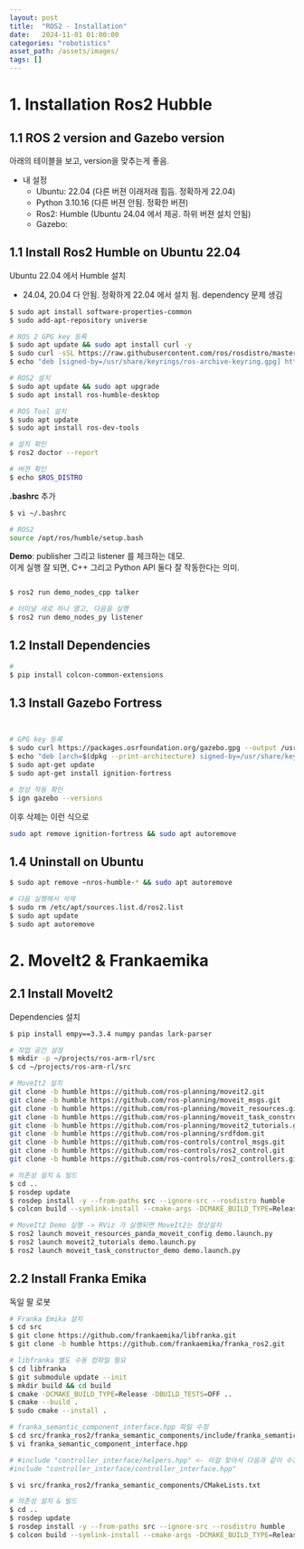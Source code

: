 ```yaml
---
layout: post
title:  "ROS2 - Installation"
date:   2024-11-01 01:00:00
categories: "robotistics"
asset_path: /assets/images/
tags: []
---
```



# 1. Installation Ros2 Hubble

## 1.1 ROS 2 version and Gazebo version

아래의 테이블을 보고, version을 맞추는게 좋음.
 - 내 설정
   - Ubuntu: 22.04 (다른 버젼 이래저래 힘듬. 정확하게 22.04)
   - Python 3.10.16 (다른 버젼 안됨. 정확한 버젼) 
   - Ros2: Humble (Ubuntu 24.04 에서 제공. 하위 버젼 설치 안됨)
   - Gazebo: 

## 1.1 Install Ros2 Humble on Ubuntu 22.04


Ubuntu 22.04 에서 Humble 설치 
- 24.04, 20.04 다 안됨. 정확하게 22.04 에서 설치 됨. dependency 문제 생김

```bash
$ sudo apt install software-properties-common
$ sudo add-apt-repository universe

# ROS 2 GPG key 등록
$ sudo apt update && sudo apt install curl -y
$ sudo curl -sSL https://raw.githubusercontent.com/ros/rosdistro/master/ros.key | sudo gpg --dearmor -o /usr/share/keyrings/ros-archive-keyring.gpg
$ echo "deb [signed-by=/usr/share/keyrings/ros-archive-keyring.gpg] http://packages.ros.org/ros2/ubuntu jammy main" | sudo tee /etc/apt/sources.list.d/ros2.list

# ROS2 설치
$ sudo apt update && sudo apt upgrade
$ sudo apt install ros-humble-desktop

# ROS Tool 설치
$ sudo apt update
$ sudo apt install ros-dev-tools

# 설치 확인
$ ros2 doctor --report

# 버젼 확인
$ echo $ROS_DISTRO
```

**.bashrc** 추가

```bash
$ vi ~/.bashrc
```

```bash
# ROS2
source /opt/ros/humble/setup.bash
```



**Demo**: publisher 그리고 listener 를 체크하는 데모.<br> 
이게 실행 잘 되면, C++ 그리고 Python API 둘다 잘 작동한다는 의미. 

```bash

$ ros2 run demo_nodes_cpp talker

# 터미널 새로 하나 열고, 다음을 실행
$ ros2 run demo_nodes_py listener
```


## 1.2 Install Dependencies 

```bash
# 
$ pip install colcon-common-extensions
```



## 1.3 Install Gazebo Fortress

```bash


# GPG key 등록
$ sudo curl https://packages.osrfoundation.org/gazebo.gpg --output /usr/share/keyrings/pkgs-osrf-archive-keyring.gpg
$ echo "deb [arch=$(dpkg --print-architecture) signed-by=/usr/share/keyrings/pkgs-osrf-archive-keyring.gpg] http://packages.osrfoundation.org/gazebo/ubuntu-stable $(lsb_release -cs) main" | sudo tee /etc/apt/sources.list.d/gazebo-stable.list > /dev/null
$ sudo apt-get update
$ sudo apt-get install ignition-fortress

# 정상 작동 확인
$ ign gazebo --versions
```

이후 삭제는 이런 식으로

```bash
sudo apt remove ignition-fortress && sudo apt autoremove
```


## 1.4 Uninstall on Ubuntu

```bash
$ sudo apt remove ~nros-humble-* && sudo apt autoremove

# 다음 실행해서 삭제
$ sudo rm /etc/apt/sources.list.d/ros2.list
$ sudo apt update
$ sudo apt autoremove
```




# 2. MoveIt2 & Frankaemika

## 2.1 Install MoveIt2

Dependencies 설치

```bash
$ pip install empy==3.3.4 numpy pandas lark-parser
```


```bash
# 작업 공간 설정
$ mkdir -p ~/projects/ros-arm-rl/src
$ cd ~/projects/ros-arm-rl/src

# MoveIt2 설치
git clone -b humble https://github.com/ros-planning/moveit2.git
git clone -b humble https://github.com/ros-planning/moveit_msgs.git
git clone -b humble https://github.com/ros-planning/moveit_resources.git
git clone -b humble https://github.com/ros-planning/moveit_task_constructor.git
git clone -b humble https://github.com/ros-planning/moveit2_tutorials.git
git clone -b humble https://github.com/ros-planning/srdfdom.git
git clone -b humble https://github.com/ros-controls/control_msgs.git
git clone -b humble https://github.com/ros-controls/ros2_control.git
git clone -b humble https://github.com/ros-controls/ros2_controllers.git
```


```bash
# 의존성 설치 & 빌드
$ cd ..
$ rosdep update
$ rosdep install -y --from-paths src --ignore-src --rosdistro humble
$ colcon build --symlink-install --cmake-args -DCMAKE_BUILD_TYPE=Release
```


```bash
# MoveIt2 Demo 실행 -> RViz 가 실행되면 MoveIt2는 정상설치
$ ros2 launch moveit_resources_panda_moveit_config demo.launch.py
$ ros2 launch moveit2_tutorials demo.launch.py
$ ros2 launch moveit_task_constructor_demo demo.launch.py
```




## 2.2 Install Franka Emika

독일 팔 로봇

```bash
# Franka Emika 설치
$ cd src 
$ git clone https://github.com/frankaemika/libfranka.git
$ git clone -b humble https://github.com/frankaemika/franka_ros2.git
```

```bash
# libfranka 별도 수동 컴파일 필요
$ cd libfranka
$ git submodule update --init
$ mkdir build && cd build
$ cmake -DCMAKE_BUILD_TYPE=Release -DBUILD_TESTS=OFF ..
$ cmake --build .
$ sudo cmake --install .
```

```bash
# franka_semantic_component_interface.hpp 파일 수정
$ cd src/franka_ros2/franka_semantic_components/include/franka_semantic_components/
$ vi franka_semantic_component_interface.hpp

# #include "controller_interface/helpers.hpp" <- 이걸 찾아서 다음과 같이 수정 - 23번째줄
#include "controller_interface/controller_interface.hpp"
```

```bash
$ vi src/franka_ros2/franka_semantic_components/CMakeLists.txt

```


```bash
# 의존성 설치 & 빌드
$ cd ..
$ rosdep update
$ rosdep install -y --from-paths src --ignore-src --rosdistro humble
$ colcon build --symlink-install --cmake-args -DCMAKE_BUILD_TYPE=Release
```